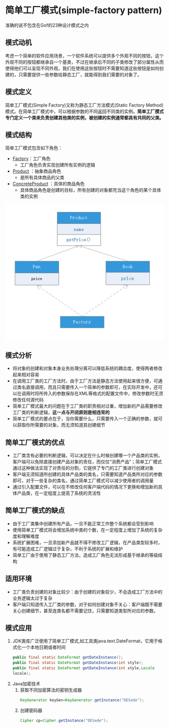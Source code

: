 # 简单工厂模式(simple-factory pattern)
准确的说不包含在Gof的23种设计模式之内
## 模式动机
考虑一个简单的软件应用场景，一个软件系统可以提供多个外观不同的按钮，这个外观不同的按钮都继承自一个基类，不过在继承后不同的子类修改了部分属性从而使得他们可以呈现不同外观，我们在使用这些按钮时不需要知道这些按钮是如何创建的，只需要提供一些参数给静态工厂，就能得到我们需要的对象了。

## 模式定义
简单工厂模式(Simple Factory)又称为静态工厂方法模式(Static Factory Method)模式。在简单工厂模式中，可以根据参数的不同返回不同类的实例。**简单工厂模式专门定义一个类来负责创建其他类的实例，被创建的实例通常都具有共同的父类。**

## 模式结构
简单工厂模式包含如下角色：
- [Factory](factory.java)：工厂角色
    - 工厂角色负责实现创建所有实例的逻辑
- [Product](Product.java) ：抽象商品角色
    - 是所有具体商品的父类
- [ConcreteProduct](Pen.java) ：具体的商品角色
    - 具体商品角色是创建的目标，所有创建的对象都充当这个角色的某个具体类的实例

![](simple-factory.png)

## 模式分析
- 将对象的创建和对象本身业务处理分离可以降低系统的耦合度，使得两者修改起来相对容易
- 在调用工厂类的工厂方法时，由于工厂方法是静态方法使用起来很方便，可通过类名直接调用，而且只需要传入一个简单的参数即可，在实际开发中，还可以在调用时将所传入的参数保存在XML等格式的配置文件中，修改参数时无须修改任何源代码
- 简单工厂模式最大的问题在于工厂类的职责相对过重，增加新的产品需要修改工厂类的判断逻辑，**这一点与开闭原则是相违背的**
- 简单工厂模式的要点在于，当你需要什么，只需要传入一个正确的参数，就可以获取你所需要的对象，而无须知道其创建细节

## 简单工厂模式的优点
- 工厂类含有必要的判断逻辑，可以决定在什么时候创建哪一个产品类的实例，客户端可以免除直接创建产品对象的责任，而仅仅“消费产品”；简单工厂模式通过这种做法实现了对责任的分割，它提供了专门的工厂类进行创建对象
- 客户端无须知道所创建的具体产品类的类名，只需要知道产品类所对应的参数即可，对于一些复杂的类名，通过简单工厂模式可以减少使用者的调用量
- 通过引入配置文件，可以在不修改任何客户端代码的情况下更换和增加新的具体产品类，在一定程度上提高了系统的灵活性

## 简单工厂模式的缺点
- 由于工厂类集中创建所有产品，一旦不能正常工作整个系统都会受到影响
- 使用简单工厂模式将会增加系统中类的个数，在一定程度上增加了系统的复杂度和理解难度
- 系统扩展困难，一旦添加新产品就不得不修改工厂逻辑，在产品类型较多时，有可能造成工厂逻辑过于复杂，不利于系统的扩展和维护
- 简单工厂由于使用了静态工厂方法，造成工厂角色无法形成基于继承的等级结构

## 适用环境
- 工厂类负责创建的对象比较少：由于创建的对象较少，不会造成工厂方法中的业务逻辑太过于复杂
- 客户端只知道传入工厂类的参数，对于如何创建对象不关心：客户端既不需要关心创建细节，甚至连类名都不需要记住，只需要知道类型所对应的参数。

## 模式应用
1. JDK类库广泛使用了简单工厂模式,如工具类java.text.DateFormat，它用于格式化一个本地日期或者时间
    ```java
    public final static DateFormat getDateInstance();
    public final static DateFormat getDateInstance(int style);
    public final static DateFormat getDateInstance(int style,Locale
    locale);
    ```
2. Java加密技术
    1. 获取不同加密算法的密钥生成器
        ```java
        KeyGenerator keyGen=KeyGenerator.getInstance("DESede");
        ```
    2. 创建密码器
        ```java
        Cipher cp=Cipher.getInstance("DESede");
        ```
